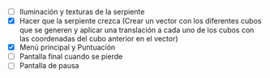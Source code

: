 - [ ] Iluminación y texturas de la serpiente
- [X] Hacer que la serpiente crezca (Crear un vector con los diferentes cubos que se generen y aplicar una translación a cada uno de los cubos con las coordenadas del cubo anterior en el vector)
- [X] Menú principal y Puntuación 
- [ ] Pantalla final cuando se pierde
- [ ] Pantalla de pausa
